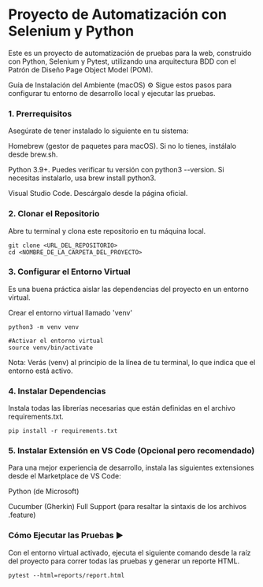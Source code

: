 # Proyecto de Automatización con Selenium y Python

Este es un proyecto de automatización de pruebas para la web, construido con Python, Selenium y Pytest, utilizando una arquitectura BDD con el Patrón de Diseño Page Object Model (POM).

Guía de Instalación del Ambiente (macOS) ⚙️
Sigue estos pasos para configurar tu entorno de desarrollo local y ejecutar las pruebas.

### 1. Prerrequisitos
Asegúrate de tener instalado lo siguiente en tu sistema:

Homebrew (gestor de paquetes para macOS). Si no lo tienes, instálalo desde brew.sh.

Python 3.9+. Puedes verificar tu versión con python3 --version. Si necesitas instalarlo, usa brew install python3.

Visual Studio Code. Descárgalo desde la página oficial.

### 2. Clonar el Repositorio
Abre tu terminal y clona este repositorio en tu máquina local.
```
git clone <URL_DEL_REPOSITORIO>
cd <NOMBRE_DE_LA_CARPETA_DEL_PROYECTO>
```
### 3. Configurar el Entorno Virtual
Es una buena práctica aislar las dependencias del proyecto en un entorno virtual.

Crear el entorno virtual llamado 'venv'
```
python3 -m venv venv

#Activar el entorno virtual
source venv/bin/activate
```
Nota: Verás (venv) al principio de la línea de tu terminal, lo que indica que el entorno está activo.

### 4. Instalar Dependencias
Instala todas las librerías necesarias que están definidas en el archivo requirements.txt.
```
pip install -r requirements.txt
```

### 5. Instalar Extensión en VS Code (Opcional pero recomendado)
Para una mejor experiencia de desarrollo, instala las siguientes extensiones desde el Marketplace de VS Code:

Python (de Microsoft)

Cucumber (Gherkin) Full Support (para resaltar la sintaxis de los archivos .feature)

### Cómo Ejecutar las Pruebas ▶️
Con el entorno virtual activado, ejecuta el siguiente comando desde la raíz del proyecto para correr todas las pruebas y generar un reporte HTML.
```
pytest --html=reports/report.html
```

